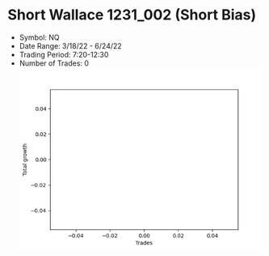 # Short Wallace 1231_002 (Short Bias)
- Symbol: NQ
- Date Range: 3/18/22 - 6/24/22
- Trading Period: 7:20-12:30
- Number of Trades: 0
![Plot](ShortWallace1231_002NQ(ShortBias).png)


































